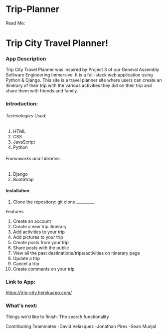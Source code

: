 # Trip-Planner
Read Me:

# Trip City Travel Planner!

### App Description
Trip City Travel Planner was inspired by Project 3 of our General Assembly Software Engineering Immersive. It is a full-stack web application using Python & Django. This site is a travel planner site where users can create an itinerary of their trip with the various activities they did on their trip and share them with friends and family.

### Introduction:


###### Technologies Used:
1. HTML
2. CSS
3. JavaScript
4. Python


###### Frameworks and Libraries:
1. Django
2. BootStrap

#### Installation
1. Clone the repository: git clone _________



Features
1. Create an account 
2. Create a new trip itinerary
3. Add activities to your trip
4. Add pictures to your trip
4. Create posts from your trip
5. Share posts with the public
6. View all the past destinations/trips/activities on itinerary page
6. Update a trip
7. Cancel a trip 
8. Create comments on your trip


### Link to App:
https://trip-city.herokuapp.com/

### What's next:
Things we'd like to finish:
The search functionality

Contributing Teammates
-David Velasquez
-Jonathan Pires
-Sean Munjal
